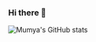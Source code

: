 ### Hi there 👋

<!--
**Mumya/Mumya** is a ✨ _special_ ✨ repository because its `README.md` (this file) appears on your GitHub profile.

Here are some ideas to get you started:

- 🔭 I’m currently working on ...
- 🌱 I’m currently learning ...
- 👯 I’m looking to collaborate on ...
- 🤔 I’m looking for help with ...
- 💬 Ask me about ...
- 📫 How to reach me: ...
- 😄 Pronouns: ...
- ⚡ Fun fact: ...
-->

![Mumya's GitHub stats](https://github-readme-stats.vercel.app/api?username=Mumya&show_icons=true&title_color=ff0000&text_color=808080&icon_color=ffffff&border_color=#ff0000&bg_color=000000)

